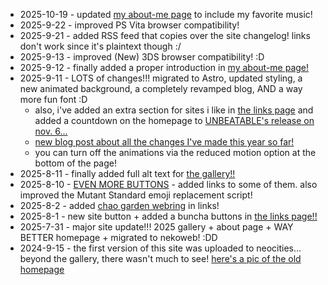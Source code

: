 - 2025-10-19 - updated [my about-me page](/about/) to include my favorite music!
- 2025-9-22 - improved PS Vita browser compatibility!
- 2025-9-21 - added RSS feed that copies over the site changelog! links don't work since it's plaintext though :/
- 2025-9-13 - improved (New) 3DS browser compatibility! :D
- 2025-9-12 - finally added a proper introduction in [my about-me page!](/about/)
- 2025-9-11 - LOTS of changes!!! migrated to Astro, updated styling, a new animated background, a completely revamped blog, AND a way more fun font :D
    - also, i've added an extra section for sites i like in [the links page](/links/) and added a countdown on the homepage to [UNBEATABLE's release on nov. 6...](https://unbeatablegamewishlist.now)
    - [new blog post about all the changes I've made this year so far!](/blog/post/how-i-remade-this-website)
    - you can turn off the animations via the reduced motion option at the bottom of the page!
- 2025-8-11 - finally added full alt text for [the gallery!!](/gallery/)
- 2025-8-10 - [EVEN MORE BUTTONS](/links/) - added links to some of them. also improved the Mutant Standard emoji replacement script!
- 2025-8-2 - added [chao garden webring](https://knoxstation.neocities.org/chaogarden) in links!
- 2025-8-1 - new site button + added a buncha buttons in [the links page!!](/links/)
- 2025-7-31 - major site update!!! 2025 gallery + about page + WAY BETTER homepage + migrated to nekoweb! :DD
- 2024-9-15 - the first version of this site was uploaded to neocities... beyond the gallery, there wasn't much to see! [here's a pic of the old homepage](/assets/img/sitev1.png)